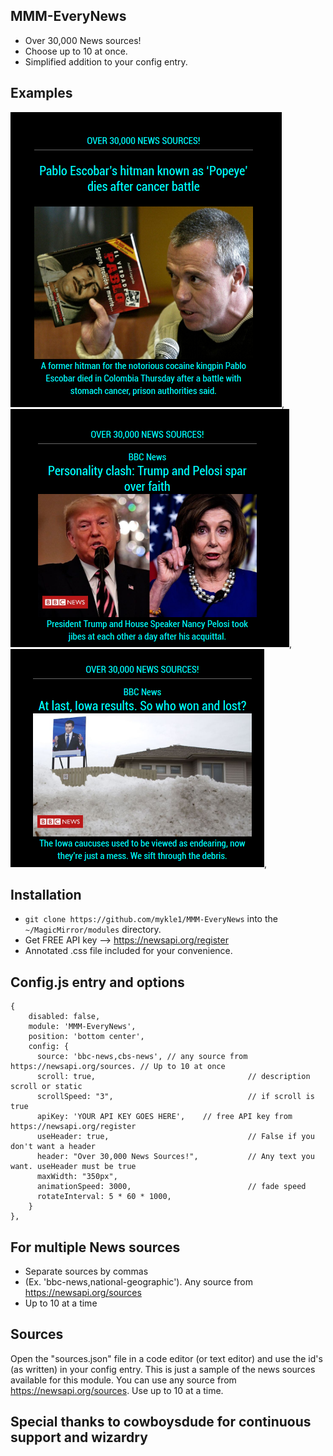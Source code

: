 ## MMM-EveryNews

* Over 30,000 News sources!
* Choose up to 10 at once.
* Simplified addition to your config entry.

## Examples

![](images/1.png), ![](images/2.png), ![](images/3.png),

## Installation

* `git clone https://github.com/mykle1/MMM-EveryNews` into the `~/MagicMirror/modules` directory.
* Get FREE API key --> https://newsapi.org/register
* Annotated .css file included for your convenience.

## Config.js entry and options
```
{
    disabled: false,
    module: 'MMM-EveryNews',
    position: 'bottom center',
    config: {
      source: 'bbc-news,cbs-news', // any source from https://newsapi.org/sources. // Up to 10 at once
      scroll: true,                                  // description scroll or static
      scrollSpeed: "3",                              // if scroll is true
      apiKey: 'YOUR API KEY GOES HERE',    // free API key from https://newsapi.org/register
      useHeader: true,                               // False if you don't want a header
      header: "Over 30,000 News Sources!",           // Any text you want. useHeader must be true
      maxWidth: "350px",
      animationSpeed: 3000,                          // fade speed
      rotateInterval: 5 * 60 * 1000,
    }
},
```

## For multiple News sources

* Separate sources by commas
* (Ex. 'bbc-news,national-geographic'). Any source from https://newsapi.org/sources
* Up to 10 at a time

## Sources

Open the "sources.json" file in a code editor (or text editor) and use the id's (as written) in your config entry. This is just a sample of the news sources available for this module. You can use any source from https://newsapi.org/sources.
Use up to 10 at a time.

## Special thanks to cowboysdude for continuous support and wizardry
